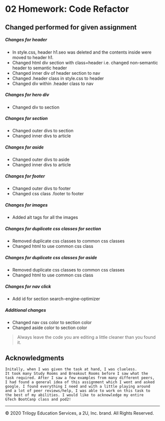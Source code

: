 # 02 Homework: Code Refactor 


## Changed performed for given assignment

##### Changes for header
   * In style.css, header h1.seo was deleted and the contents inside were moved to header h1.
   * Changed html div section with class=header i.e. changed non-semantic header to semantic header
   * Changed inner div of header section to nav
   * Changed .header class in style.css to header
   * Changed div within .header class to nav 

##### Changes for hero div
   * Changed div to section

##### Changes for section
   * Changed outer divs to section 
   * Changed inner divs to article
 
##### Changes for aside
   * Changed outer divs to aside 
   * Changed inner divs to article
   
##### Changes for footer
   * Changed outer divs to footer 
   * Changed css class .footer to footer
    
##### Changes for images
   * Added alt tags for all the images
   
##### Changes for duplicate css classes for section
   * Removed duplicate css classes to common css classes
   * Changed html to use common css class
 
##### Changes for duplicate css classes for aside
   * Removed duplicate css classes to common css classes
   * Changed html to use common css class
   
##### Changes for nav click
   * Add id for section search-engine-optimizer
   
##### Additional changes
   * Changed nav css color to section color
   * Changed aside color to section color
   
   
> Always leave the code you are editing a little cleaner than you found it.

## Acknowledgments

```
Initally, when I was given the task at hand, I was clueless. 
It took many Study Rooms and Breakout Rooms before I saw what the 
task required. After I saw a few examples from many different peers,
I had found a general idea of this assignment which I went and asked
google. I found everything I need and with a little playing around 
and a lot of peer reviews/help, I was able to work on this task to 
the best of my abilities. I would like to acknowledge my entire 
GTech BootCanp class and pod2!
```



- - -
© 2020 Trilogy Education Services, a 2U, Inc. brand. All Rights Reserved.
